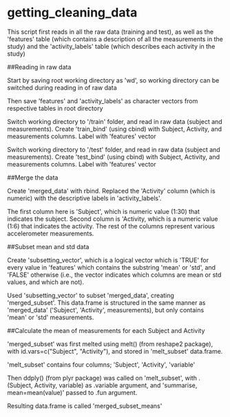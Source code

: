 getting_cleaning_data
=====================

This script first reads in all the raw data (training and test), as well as the 
'features' table (which contains a description of all the measurements in the 
study) and the 'activity_labels' table (which describes each activity in the 
study)

##Reading in raw data

Start by saving root working directory as 'wd', so working directory can be
switched during reading in of raw data

Then save 'features' and 'activity_labels' as character vectors from 
respective tables in root directory

Switch working directory to '/train' folder, and read in raw data 
(subject and measurements).  Create 'train_bind' (using cbind) 
with Subject, Activity, and measurements columns.  Label with 'features' vector

Switch working directory to '/test' folder, and read in raw data 
(subject and measurements).  Create 'test_bind' (using cbind) 
with Subject, Activity, and measurements columns.  Label with 'features' vector

##Merge the data

Create 'merged_data' with rbind.  Replaced the 'Activity' column (which is 
numeric) with the descriptive labels in 'activity_labels'.

The first column here is 'Subject', which is numeric value (1:30) that indicates 
the subject.  Second column is 'Activity, which is a numeric value (1:6) that 
indicates the activity.  The rest of the columns represent various accelerometer 
measurements.

##Subset mean and std data

Create 'subsetting_vector', which is a logical vector which is 'TRUE' for every 
value in 'features' which contains the substring 'mean' or 'std', and 'FALSE' 
otherwise (i.e., the vector indicates which columns are mean or std values, and
which are not).

Used 'subsetting_vector' to subset 'merged_data', creating 'merged_subset'. This 
data.frame is structured in the same manner as 'merged_data' ('Subject', 'Activity', 
measurements), but only contains 'mean' or 'std' measurements.

##Calculate the mean of measurements for each Subject and Activity

'merged_subset' was first melted using melt() (from reshape2 package), with 
id.vars=c("Subject", "Activity"), and stored in 'melt_subset' data.frame.

'melt_subset' contains four columns; 'Subject', 'Activity', 'variable' 

Then ddply() (from plyr package) was called on 'melt_subset', with 
.(Subject, Activity, variable) as .variable argument, and 'summarise, 
mean=mean(value)' passed to .fun argument.

Resulting data.frame is called 'merged_subset_means'